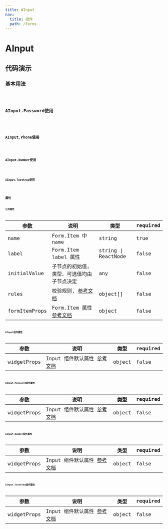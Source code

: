 ```yaml
---
title: AInput
nav:
  title: 组件
  path: /forms
---
```


# AInput

## 代码演示

### 基本用法

<code src="./demo/demo1.tsx" />


### AInput.Password使用

<code src="./demo/demo2.tsx" />


### AInput.Phone使用

<code src="./demo/demo3.tsx" />


### AInput.Number使用

<code src="./demo/demo4.tsx" />

### AInput.TextArea使用

<code src="./demo/demo5.tsx" />


## 属性

### 公共属性

| 参数                  | 说明                                                                                                                                  | 类型                | required |
| --------------------- | ------------------------------------------------------------------------------------------------------------------------------------- | ------------------- | -------- |
| name                  | Form.Item 中 name                                                                                                                            | string              | true     |
| label                 | Form.Item label 属性                                                                                                                  | string \| ReactNode | false    |
| initialValue          | 子节点的初始值，类型、可选值均由子节点决定                                                                                            | any                 | false    |
| rules                 | 校验规则, [参考文档](https://ant.design/components/form-cn/#Rule)                                     | object[]            | false    |
| formItemProps         | Form.Item 属性[参考文档](https://ant.design/components/form-cn/#Form.Item)                                                            | object              | false    |


### AInput组件属性

| 参数 | 说明 | 类型 | required |
| --- | --- | --- | --- |
| widgetProps | Input 组件默认属性 [参考文档](https://ant.design/components/input-cn/#Input) | object | false |

### AInput.Password组件属性

| 参数 | 说明 | 类型 | required |
| --- | --- | --- | --- |
| widgetProps | Input 组件默认属性 [参考文档](https://ant.design/components/input-cn/#Input.Password-(3.12.0-%E4%B8%AD%E6%96%B0%E5%A2%9E)) | object | false |

### AInput.Number组件属性

| 参数 | 说明 | 类型 | required |
| --- | --- | --- | --- |
| widgetProps | Input 组件默认属性 [参考文档](https://ant.design/components/input-number-cn/#API) | object | false |

### AInput.TextArea组件属性

| 参数 | 说明 | 类型 | required |
| --- | --- | --- | --- |
| widgetProps | Input 组件默认属性 [参考文档](https://ant.design/components/input-cn/#Input.TextArea) | object | false |


